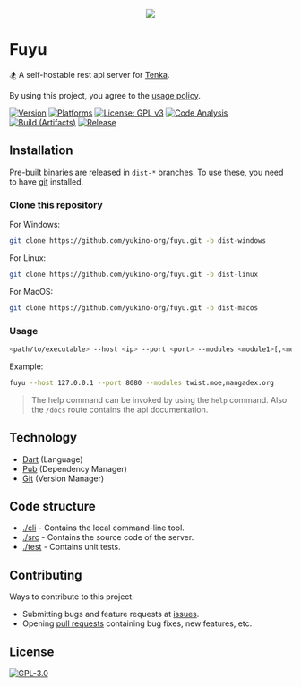 <p align="center">
    <img src="https://github.com/yukino-org/media/blob/main/images/subbanners/gh-fuyu-banner.png?raw=true">
</p>

# Fuyu

🏂 A self-hostable rest api server for [Tenka](https://github.com/yukino-org/tenka-store).

By using this project, you agree to the [usage policy](https://yukino-org.github.io/wiki/tenka/disclaimer/).

[![Version](https://img.shields.io/endpoint?url=https://raw.githubusercontent.com/yukino-org/fuyu/dist-data/badge-endpoint.json)](https://github.com/yukino-org/fuyu/)
[![Platforms](https://img.shields.io/static/v1?label=platforms&message=windows%20|%20linux%20|%20macos&color=lightgrey)](https://github.com/yukino-org/fuyu/)
[![License: GPL v3](https://img.shields.io/badge/License-GPL_v3-blue.svg)](https://www.gnu.org/licenses/gpl-3.0)
[![Code Analysis](https://github.com/yukino-org/fuyu/actions/workflows/code-analysis.yml/badge.svg)](https://github.com/yukino-org/fuyu/actions/workflows/code-analysis.yml)
[![Build (Artifacts)](https://github.com/yukino-org/fuyu/actions/workflows/build-artifacts.yml/badge.svg)](https://github.com/yukino-org/fuyu/actions/workflows/build-artifacts.yml)
[![Release](https://github.com/yukino-org/fuyu/actions/workflows/release.yml/badge.svg?branch=main)](https://github.com/yukino-org/fuyu/actions/workflows/release.yml)

## Installation

Pre-built binaries are released in `dist-*` branches. To use these, you need to have [git](https://git-scm.com/) installed.

### Clone this repository

For Windows:

```bash
git clone https://github.com/yukino-org/fuyu.git -b dist-windows
```

For Linux:

```bash
git clone https://github.com/yukino-org/fuyu.git -b dist-linux
```

For MacOS:

```bash
git clone https://github.com/yukino-org/fuyu.git -b dist-macos
```

### Usage

```bash
<path/to/executable> --host <ip> --port <port> --modules <module1>[,<module2>,...]
```

Example:

```bash
fuyu --host 127.0.0.1 --port 8080 --modules twist.moe,mangadex.org
```

> The help command can be invoked by using the `help` command. Also the `/docs` route contains the api documentation.

## Technology

-   [Dart](https://dart.dev/) (Language)
-   [Pub](https://pub.dev/) (Dependency Manager)
-   [Git](https://git-scm.com/) (Version Manager)

## Code structure

-   [./cli](./cli) - Contains the local command-line tool.
-   [./src](./src) - Contains the source code of the server.
-   [./test](./test) - Contains unit tests.

## Contributing

Ways to contribute to this project:

-   Submitting bugs and feature requests at [issues](https://github.com/yukino-org/fuyu/issues).
-   Opening [pull requests](https://github.com/yukino-org/fuyu/pulls) containing bug fixes, new features, etc.

## License

[![GPL-3.0](https://github.com/yukino-org/media/blob/main/images/license-logo/gplv3.png?raw=true)](./LICENSE)
